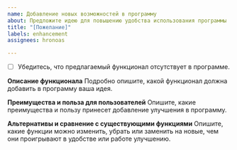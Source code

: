 ```yaml
---
name: Добавление новых возможностей в программу
about: Предложите идею для повышению удобства использования программы
title: "[Пожелание]"
labels: enhancement
assignees: hronoas

---
```


- [ ] Убедитесь, что предлагаемый функционал отсутствует в программе.

**Описание функционала**
Подробно опишите, какой функционал должна добавить в программу ваша идея.

**Преимущества и польза для пользователей**
Опишите, какие преимущества и пользу принесет добавление улучшения в программу.

**Альтернативы и сравнение с существующими функциями**
Опишите, какие функции можно изменить, убрать или заменить на новые, чем они проигрывают в удобстве или работе улучшению.
